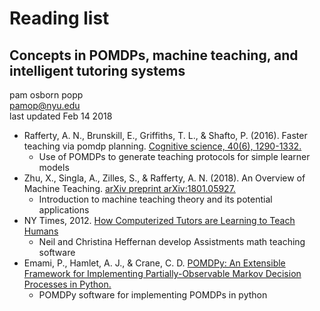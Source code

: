 # Reading list
## Concepts in POMDPs, machine teaching, and intelligent tutoring systems

pam osborn popp  
pamop@nyu.edu  
last updated Feb 14 2018

- Rafferty, A. N., Brunskill, E., Griffiths, T. L., & Shafto, P. (2016). Faster teaching via pomdp planning. [Cognitive science, 40(6), 1290-1332.](http://onlinelibrary.wiley.com/doi/10.1111/cogs.12290/full)
    - Use of POMDPs to generate teaching protocols for simple learner models
- Zhu, X., Singla, A., Zilles, S., & Rafferty, A. N. (2018). An Overview of Machine Teaching. [arXiv preprint arXiv:1801.05927.](https://arxiv.org/abs/1801.05927)
    - Introduction to machine teaching theory and its potential applications
- NY Times, 2012. [How Computerized Tutors are Learning to Teach Humans](http://www.nytimes.com/2012/09/16/magazine/how-computerized-tutors-are-learning-to-teach-humans.html)
    - Neil and Christina Heffernan develop Assistments math teaching software
- Emami, P., Hamlet, A. J., & Crane, C. D. [POMDPy: An Extensible Framework for Implementing Partially-Observable Markov Decision Processes in Python.](https://github.com/pemami4911/POMDPy)
    - POMDPy software for implementing POMDPs in python


